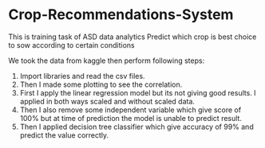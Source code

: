 # Crop-Recommendations-System
This is training task of ASD data analytics
Predict which crop is best choice to sow according to certain conditions 

We took the data from kaggle then perform following steps:

1) Import libraries and read the csv files.
2) Then I made some plotting to see the correlation.
3) First I apply the linear regression model but its not giving good results. I applied in both ways scaled and without scaled data.
4) Then I also remove some independent variable which give score of 100% but at time of prediction the model is unable to predict result.
5) Then I applied decision tree classifier which give accuracy of 99% and predict the value correctly.
